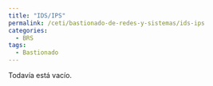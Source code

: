 ```yaml
---
title: "IDS/IPS"
permalink: /ceti/bastionado-de-redes-y-sistemas/ids-ips
categories:
  - BRS
tags:
  - Bastionado
---
```


Todavía está vacío.
